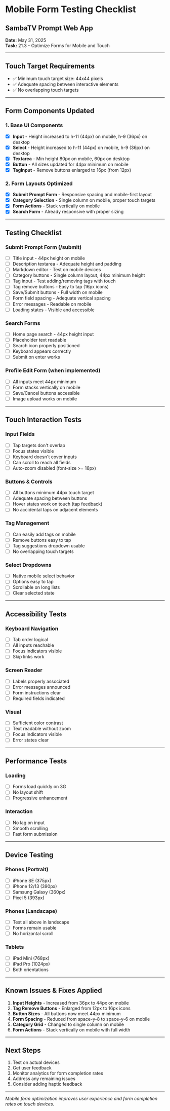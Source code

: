 # Mobile Form Testing Checklist
## SambaTV Prompt Web App

**Date:** May 31, 2025  
**Task:** 21.3 - Optimize Forms for Mobile and Touch

---

## Touch Target Requirements
- ✅ Minimum touch target size: 44x44 pixels
- ✅ Adequate spacing between interactive elements
- ✅ No overlapping touch targets

---

## Form Components Updated

### 1. Base UI Components
- [x] **Input** - Height increased to h-11 (44px) on mobile, h-9 (36px) on desktop
- [x] **Select** - Height increased to h-11 (44px) on mobile, h-9 (36px) on desktop
- [x] **Textarea** - Min height 80px on mobile, 60px on desktop
- [x] **Button** - All sizes updated for 44px minimum on mobile
- [x] **TagInput** - Remove buttons enlarged to 16px (from 12px)

### 2. Form Layouts Optimized
- [x] **Submit Prompt Form** - Responsive spacing and mobile-first layout
- [x] **Category Selection** - Single column on mobile, proper touch targets
- [x] **Form Actions** - Stack vertically on mobile
- [x] **Search Form** - Already responsive with proper sizing

---

## Testing Checklist

### Submit Prompt Form (/submit)
- [ ] Title input - 44px height on mobile
- [ ] Description textarea - Adequate height and padding
- [ ] Markdown editor - Test on mobile devices
- [ ] Category buttons - Single column layout, 44px minimum height
- [ ] Tag input - Test adding/removing tags with touch
- [ ] Tag remove buttons - Easy to tap (16px icons)
- [ ] Save/Submit buttons - Full width on mobile
- [ ] Form field spacing - Adequate vertical spacing
- [ ] Error messages - Readable on mobile
- [ ] Loading states - Visible and accessible

### Search Forms
- [ ] Home page search - 44px height input
- [ ] Placeholder text readable
- [ ] Search icon properly positioned
- [ ] Keyboard appears correctly
- [ ] Submit on enter works

### Profile Edit Form (when implemented)
- [ ] All inputs meet 44px minimum
- [ ] Form stacks vertically on mobile
- [ ] Save/Cancel buttons accessible
- [ ] Image upload works on mobile

---

## Touch Interaction Tests

### Input Fields
- [ ] Tap targets don't overlap
- [ ] Focus states visible
- [ ] Keyboard doesn't cover inputs
- [ ] Can scroll to reach all fields
- [ ] Auto-zoom disabled (font-size >= 16px)

### Buttons & Controls
- [ ] All buttons minimum 44px touch target
- [ ] Adequate spacing between buttons
- [ ] Hover states work on touch (tap feedback)
- [ ] No accidental taps on adjacent elements

### Tag Management
- [ ] Can easily add tags on mobile
- [ ] Remove buttons easy to tap
- [ ] Tag suggestions dropdown usable
- [ ] No overlapping touch targets

### Select Dropdowns
- [ ] Native mobile select behavior
- [ ] Options easy to tap
- [ ] Scrollable on long lists
- [ ] Clear selected state

---

## Accessibility Tests

### Keyboard Navigation
- [ ] Tab order logical
- [ ] All inputs reachable
- [ ] Focus indicators visible
- [ ] Skip links work

### Screen Reader
- [ ] Labels properly associated
- [ ] Error messages announced
- [ ] Form instructions clear
- [ ] Required fields indicated

### Visual
- [ ] Sufficient color contrast
- [ ] Text readable without zoom
- [ ] Focus indicators visible
- [ ] Error states clear

---

## Performance Tests

### Loading
- [ ] Forms load quickly on 3G
- [ ] No layout shift
- [ ] Progressive enhancement

### Interaction
- [ ] No lag on input
- [ ] Smooth scrolling
- [ ] Fast form submission

---

## Device Testing

### Phones (Portrait)
- [ ] iPhone SE (375px)
- [ ] iPhone 12/13 (390px)
- [ ] Samsung Galaxy (360px)
- [ ] Pixel 5 (393px)

### Phones (Landscape)
- [ ] Test all above in landscape
- [ ] Forms remain usable
- [ ] No horizontal scroll

### Tablets
- [ ] iPad Mini (768px)
- [ ] iPad Pro (1024px)
- [ ] Both orientations

---

## Known Issues & Fixes Applied

1. **Input Heights** - Increased from 36px to 44px on mobile
2. **Tag Remove Buttons** - Enlarged from 12px to 16px icons
3. **Button Sizes** - All buttons now meet 44px minimum
4. **Form Spacing** - Reduced from space-y-8 to space-y-6 on mobile
5. **Category Grid** - Changed to single column on mobile
6. **Form Actions** - Stack vertically on mobile with full width

---

## Next Steps

1. Test on actual devices
2. Get user feedback
3. Monitor analytics for form completion rates
4. Address any remaining issues
5. Consider adding haptic feedback

---

*Mobile form optimization improves user experience and form completion rates on touch devices.* 